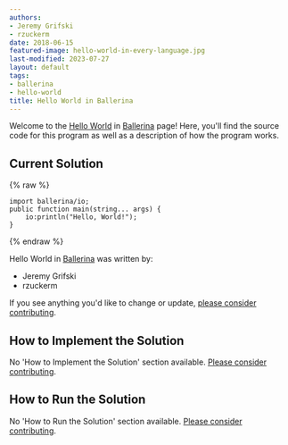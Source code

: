 ```yaml
---
authors:
- Jeremy Grifski
- rzuckerm
date: 2018-06-15
featured-image: hello-world-in-every-language.jpg
last-modified: 2023-07-27
layout: default
tags:
- ballerina
- hello-world
title: Hello World in Ballerina
---
```


Welcome to the [Hello World](https://sampleprograms.io/projects/hello-world) in [Ballerina](https://sampleprograms.io/languages/ballerina) page! Here, you'll find the source code for this program as well as a description of how the program works.

## Current Solution

{% raw %}

```ballerina
import ballerina/io;
public function main(string... args) {
    io:println("Hello, World!");
}

```

{% endraw %}

Hello World in [Ballerina](https://sampleprograms.io/languages/ballerina) was written by:

- Jeremy Grifski
- rzuckerm

If you see anything you'd like to change or update, [please consider contributing](https://github.com/TheRenegadeCoder/sample-programs).

## How to Implement the Solution

No 'How to Implement the Solution' section available. [Please consider contributing](https://github.com/TheRenegadeCoder/sample-programs-website).

## How to Run the Solution

No 'How to Run the Solution' section available. [Please consider contributing](https://github.com/TheRenegadeCoder/sample-programs-website).